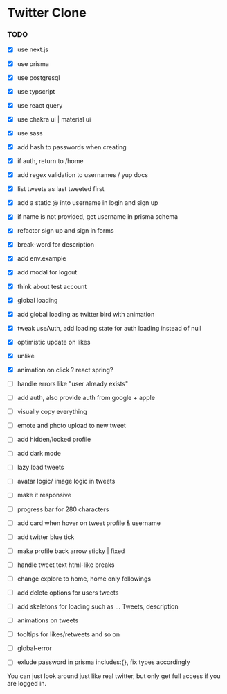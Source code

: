 # Twitter Clone

### TODO

-   [x] use next.js
-   [x] use prisma
-   [x] use postgresql
-   [x] use typscript
-   [x] use react query
-   [x] use chakra ui | material ui
-   [x] use sass

-   [x] add hash to passwords when creating
-   [x] if auth, return to /home
-   [x] add regex validation to usernames / yup docs
-   [x] list tweets as last tweeted first
-   [x] add a static @ into username in login and sign up
-   [x] if name is not provided, get username in prisma schema
-   [x] refactor sign up and sign in forms
-   [x] break-word for description
-   [x] add env.example
-   [x] add modal for logout
-   [x] think about test account
-   [x] global loading
-   [x] add global loading as twitter bird with animation
-   [x] tweak useAuth, add loading state for auth loading instead of null
-   [x] optimistic update on likes
-   [x] unlike
-   [x] animation on click ? react spring?
-   [ ] handle errors like "user already exists"
-   [ ] add auth, also provide auth from google + apple
-   [ ] visually copy everything
-   [ ] emote and photo upload to new tweet
-   [ ] add hidden/locked profile
-   [ ] add dark mode
-   [ ] lazy load tweets
-   [ ] avatar logic/ image logic in tweets
-   [ ] make it responsive
-   [ ] progress bar for 280 characters
-   [ ] add card when hover on tweet profile & username
-   [ ] add twitter blue tick
-   [ ] make profile back arrow sticky | fixed
-   [ ] handle tweet text html-like breaks
-   [ ] change explore to home, home only followings
-   [ ] add delete options for users tweets
-   [ ] add skeletons for loading such as ... Tweets, description
-   [ ] animations on tweets
-   [ ] tooltips for likes/retweets and so on
-   [ ] global-error
-   [ ] exlude password in prisma includes:{}, fix types accordingly

You can just look around just like real twitter, but only get full access if you are logged in.
